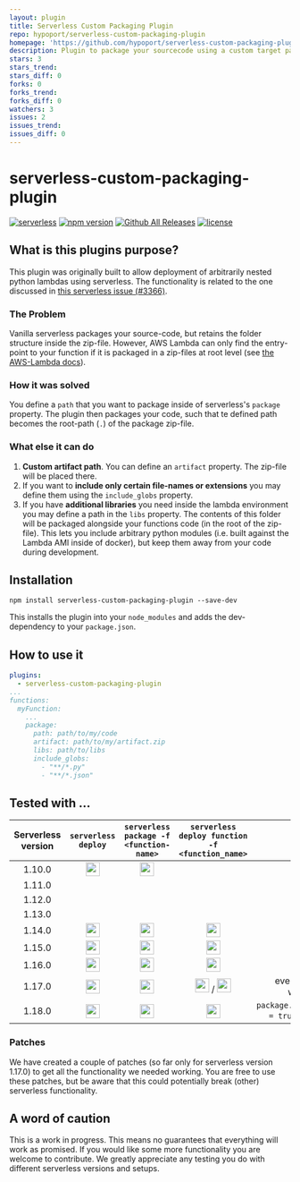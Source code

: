 ```yaml
---
layout: plugin
title: Serverless Custom Packaging Plugin
repo: hypoport/serverless-custom-packaging-plugin
homepage: 'https://github.com/hypoport/serverless-custom-packaging-plugin'
description: Plugin to package your sourcecode using a custom target path inside the zip.
stars: 3
stars_trend: 
stars_diff: 0
forks: 0
forks_trend: 
forks_diff: 0
watchers: 3
issues: 2
issues_trend: 
issues_diff: 0
---
```



# serverless-custom-packaging-plugin

[![serverless](http://public.serverless.com/badges/v3.svg)](http://www.serverless.com)
[![npm version](https://badge.fury.io/js/serverless-custom-packaging-plugin.svg)](https://badge.fury.io/js/serverless-custom-packaging-plugin)
[![Github All Releases](https://img.shields.io/github/downloads/hypoport/serverless-custom-packaging-plugin/total.svg)]()
[![license](https://img.shields.io/npm/l/serverless-custom-packaging-plugin.svg)]()

## What is this plugins purpose?

This plugin was originally built to allow deployment of arbitrarily nested python lambdas using serverless. The functionality is related to the one discussed in [this serverless issue (#3366)](https://github.com/serverless/serverless/issues/3366).

### The Problem
 
 Vanilla serverless packages your source-code, but retains the folder structure inside the zip-file. However, AWS Lambda can only find the entry-point to your function if it is packaged in a zip-files at root level (see [the AWS-Lambda docs](http://docs.aws.amazon.com/lambda/latest/dg/lambda-python-how-to-create-deployment-package.html)). 
 
### How it was solved

You define a `path` that you want to package inside of serverless's `package` property. The plugin then packages your code, such that te defined path becomes the root-path (`.`) of the package zip-file. 

### What else it can do

1. **Custom artifact path**. You can define an `artifact` property. The zip-file will be placed there. 
2. If you want to **include only certain file-names or extensions** you may define them using the `include_globs` property. 
3. If you have **additional libraries** you need inside the lambda environment you may define a path in the `libs` property. The contents of this folder will be packaged alongside your functions code (in the root of the zip-file). This lets you include arbitrary python modules (i.e. built against the Lambda AMI inside of docker), but keep them away from your code during development.

## Installation

```
npm install serverless-custom-packaging-plugin --save-dev
```
This installs the plugin into your `node_modules` and adds the dev-dependency to your `package.json`.

## How to use it

```yaml
plugins:
  - serverless-custom-packaging-plugin
...
functions:
  myFunction:
    ...
    package:
      path: path/to/my/code
      artifact: path/to/my/artifact.zip
      libs: path/to/libs 
      include_globs:
        - "**/*.py"
        - "**/*.json"
```

## Tested with ...

| Serverless version | `serverless deploy` | `serverless package -f <function-name>` | `serverless deploy function -f <function_name>` | comment |
|:---:|:---:|:---:|:---:|---:|
| 1.10.0 | <img src=https://cdn.pixabay.com/photo/2017/03/28/01/46/check-mark-2180770_960_720.png width=25> | <img src=https://cdn.pixabay.com/photo/2017/03/28/01/42/attention-2180765_960_720.png width=25>| |
| 1.11.0 | | | | not tested  |
| 1.12.0 | | | | not tested  |
| 1.13.0 | | | |not tested  |
| 1.14.0 | <img src=https://cdn.pixabay.com/photo/2017/03/28/01/46/check-mark-2180770_960_720.png width=25> | <img src=https://cdn.pixabay.com/photo/2017/03/28/01/46/check-mark-2180770_960_720.png width=25> | <img src=https://cdn.pixabay.com/photo/2017/03/28/01/42/attention-2180765_960_720.png width=25> |
| 1.15.0 | <img src=https://cdn.pixabay.com/photo/2017/03/28/01/42/attention-2180765_960_720.png width=25> | <img src=https://cdn.pixabay.com/photo/2017/03/28/01/42/attention-2180765_960_720.png width=25> | <img src=https://cdn.pixabay.com/photo/2017/03/28/01/42/attention-2180765_960_720.png width=25> |
| 1.16.0 | <img src=https://cdn.pixabay.com/photo/2017/03/28/01/46/check-mark-2180770_960_720.png width=25> | <img src=https://cdn.pixabay.com/photo/2017/03/28/01/46/check-mark-2180770_960_720.png width=25> | <img src=https://cdn.pixabay.com/photo/2017/03/28/01/42/attention-2180765_960_720.png width=25> |
| 1.17.0 | <img src=https://cdn.pixabay.com/photo/2017/03/28/01/46/check-mark-2180770_960_720.png width=25> | <img src=https://cdn.pixabay.com/photo/2017/03/28/01/46/check-mark-2180770_960_720.png width=25> | <img src=https://cdn.pixabay.com/photo/2017/03/28/01/42/attention-2180765_960_720.png width=25> / <img src=https://cdn.pixabay.com/photo/2017/03/28/01/46/check-mark-2180770_960_720.png width=25> | everything works when patched |
| 1.18.0 | <img src=https://cdn.pixabay.com/photo/2017/03/28/01/46/check-mark-2180770_960_720.png width=25> | <img src=https://cdn.pixabay.com/photo/2017/03/28/01/46/check-mark-2180770_960_720.png width=25> | <img src=https://cdn.pixabay.com/photo/2017/03/28/01/42/attention-2180765_960_720.png width=25> | `package.individually = true` must be set

### Patches

We have created a couple of patches (so far only for serverless version 1.17.0) to get all the functionality we needed working.
You are free to use these patches, but be aware that this could potentially break (other) serverless functionality. 

## A word of caution

This is a work in progress. This means no guarantees that everything will work as promised. If you would like some more functionality you are welcome to contribute. We greatly appreciate any testing you do with different serverless versions and setups.
